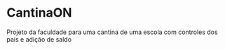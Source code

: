 # CantinaON
 Projeto da faculdade para uma cantina de uma escola com controles dos país e adição de saldo
